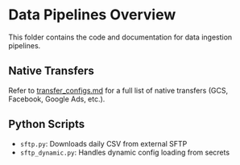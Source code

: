 # Data Pipelines Overview

This folder contains the code and documentation for data ingestion pipelines.

## Native Transfers

Refer to [transfer_configs.md](./transfer_configs.md) for a full list of native transfers (GCS, Facebook, Google Ads, etc.).

## Python Scripts

- `sftp.py`: Downloads daily CSV from external SFTP
- `sftp_dynamic.py`: Handles dynamic config loading from secrets